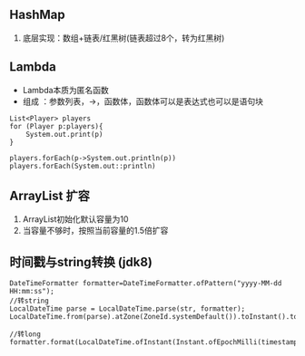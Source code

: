 ## HashMap
1. 底层实现：数组+链表/红黑树(链表超过8个，转为红黑树)

##  Lambda
* Lambda本质为匿名函数
*  组成 ：参数列表，->，函数体，函数体可以是表达式也可以是语句块   

```
List<Player> players
for (Player p:players){
	System.out.print(p)
}

players.forEach(p->System.out.println(p))
players.forEach(System.out::println)

```

## ArrayList 扩容
1. ArrayList初始化默认容量为10
2. 当容量不够时，按照当前容量的1.5倍扩容

## 时间戳与string转换 (jdk8)
```
DateTimeFormatter formatter=DateTimeFormatter.ofPattern("yyyy-MM-dd HH:mm:ss");
//转string
LocalDateTime parse = LocalDateTime.parse(str, formatter);
LocalDateTime.from(parse).atZone(ZoneId.systemDefault()).toInstant().toEpochMilli();

//转long
formatter.format(LocalDateTime.ofInstant(Instant.ofEpochMilli(timestamp),ZoneId.systemDefault()))

```